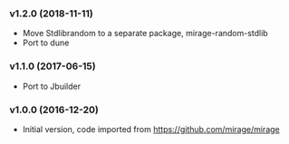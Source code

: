 ### v1.2.0 (2018-11-11)

* Move Stdlibrandom to a separate package, mirage-random-stdlib
* Port to dune

### v1.1.0 (2017-06-15)

* Port to Jbuilder

### v1.0.0 (2016-12-20)

* Initial version, code imported from https://github.com/mirage/mirage
